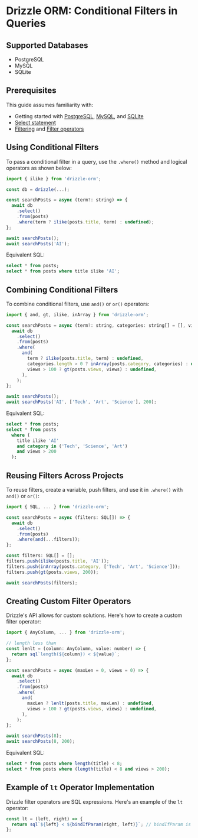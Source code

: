 # Drizzle ORM: Conditional Filters in Queries

## Supported Databases
- PostgreSQL
- MySQL
- SQLite

## Prerequisites
This guide assumes familiarity with:
- Getting started with [PostgreSQL](/docs/get-started-postgresql), [MySQL](/docs/get-started-mysql), and [SQLite](/docs/get-started-sqlite)
- [Select statement](/docs/select)
- [Filtering](/docs/select#filtering) and [Filter operators](/docs/operators)

## Using Conditional Filters
To pass a conditional filter in a query, use the `.where()` method and logical operators as shown below:

```javascript
import { ilike } from 'drizzle-orm';

const db = drizzle(...);

const searchPosts = async (term?: string) => {
  await db
    .select()
    .from(posts)
    .where(term ? ilike(posts.title, term) : undefined);
};

await searchPosts();
await searchPosts('AI');
```

Equivalent SQL:
```sql
select * from posts;
select * from posts where title ilike 'AI';
```

## Combining Conditional Filters
To combine conditional filters, use `and()` or `or()` operators:

```javascript
import { and, gt, ilike, inArray } from 'drizzle-orm';

const searchPosts = async (term?: string, categories: string[] = [], views = 0) => {
  await db
    .select()
    .from(posts)
    .where(
      and(
        term ? ilike(posts.title, term) : undefined,
        categories.length > 0 ? inArray(posts.category, categories) : undefined,
        views > 100 ? gt(posts.views, views) : undefined,
      ),
    );
};

await searchPosts();
await searchPosts('AI', ['Tech', 'Art', 'Science'], 200);
```

Equivalent SQL:
```sql
select * from posts;
select * from posts
  where (
    title ilike 'AI'
    and category in ('Tech', 'Science', 'Art')
    and views > 200
  );
```

## Reusing Filters Across Projects
To reuse filters, create a variable, push filters, and use it in `.where()` with `and()` or `or()`:

```javascript
import { SQL, ... } from 'drizzle-orm';

const searchPosts = async (filters: SQL[]) => {
  await db
    .select()
    .from(posts)
    .where(and(...filters));
};

const filters: SQL[] = [];
filters.push(ilike(posts.title, 'AI'));
filters.push(inArray(posts.category, ['Tech', 'Art', 'Science']));
filters.push(gt(posts.views, 200));

await searchPosts(filters);
```

## Creating Custom Filter Operators
Drizzle's API allows for custom solutions. Here's how to create a custom filter operator:

```javascript
import { AnyColumn, ... } from 'drizzle-orm';

// length less than
const lenlt = (column: AnyColumn, value: number) => {
  return sql`length(${column}) < ${value}`;
};

const searchPosts = async (maxLen = 0, views = 0) => {
  await db
    .select()
    .from(posts)
    .where(
      and(
        maxLen ? lenlt(posts.title, maxLen) : undefined,
        views > 100 ? gt(posts.views, views) : undefined,
      ),
    );
};

await searchPosts(8);
await searchPosts(8, 200);
```

Equivalent SQL:
```sql
select * from posts where length(title) < 8;
select * from posts where (length(title) < 8 and views > 200);
```

## Example of `lt` Operator Implementation
Drizzle filter operators are SQL expressions. Here's an example of the `lt` operator:

```javascript
const lt = (left, right) => {
  return sql`${left} < ${bindIfParam(right, left)}`; // bindIfParam is an internal function
};
```